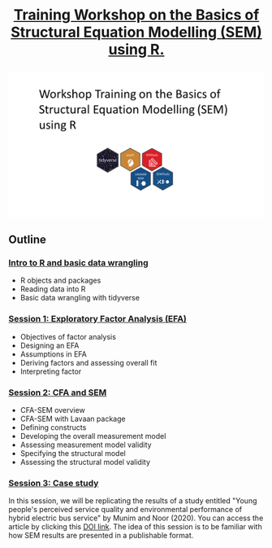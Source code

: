 # <p align="center"> [Training Workshop on the Basics of Structural Equation Modelling (SEM) using R.](https://chris-allones.github.io/R-trainings/SEM-UP/index.html) </p>

![](./images/preview.png)

## Outline

### [Intro to R and basic data wrangling](https://chris-allones.github.io/R-trainings/SEM-UP/presentation/00_intro_r/introR.html)

- R objects and packages
- Reading data into R
- Basic data wrangling with tidyverse

### [Session 1: Exploratory Factor Analysis (EFA)](https://chris-allones.github.io/R-trainings/SEM-UP/presentation/01_efa/efa_presentation.html)

- Objectives of factor analysis
- Designing an EFA
- Assumptions in EFA
- Deriving factors and assessing overall fit
- Interpreting factor

### [Session 2: CFA and SEM](https://chris-allones.github.io/R-trainings/SEM-UP/presentation/02_cfa_sem/cfa_sem_presentation.html)

- CFA-SEM overview
- CFA-SEM with Lavaan package
- Defining constructs
- Developing the overall measurement model
- Assessing measurement model validity
- Specifying the structural model
- Assessing the structural model validity

### [Session 3: Case study](https://chris-allones.github.io/R-trainings/SEM-UP/presentation/03_case_study/03_case_study.html)

In this session, we will be replicating the results of a study entitled "Young people's perceived service quality and environmental performance of hybrid electric bus service" by Munim and Noor (2020). You can access the article by clicking this [DOI link](https://doi.org/10.1016/j.tbs.2020.03.003). The idea of this session is to be familiar with how SEM results are presented in a publishable format.
